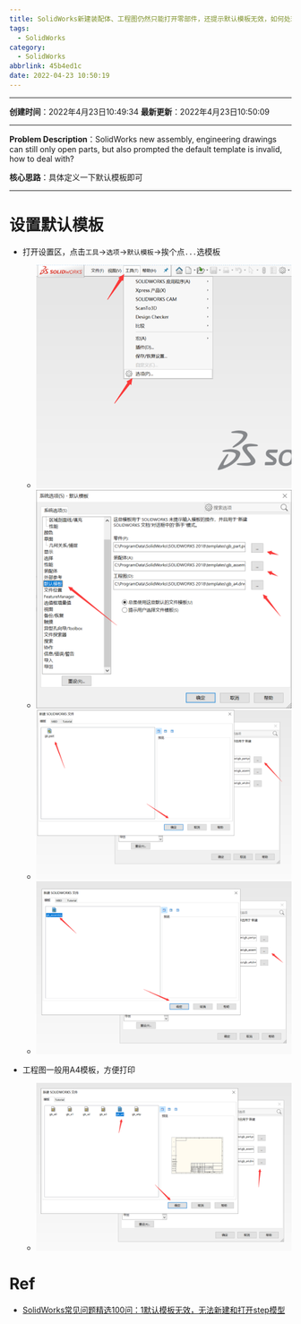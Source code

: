 ```yaml
---
title: SolidWorks新建装配体、工程图仍然只能打开零部件，还提示默认模板无效，如何处理？
tags:
  - SolidWorks
category:
  - SolidWorks
abbrlink: 45b4ed1c
date: 2022-04-23 10:50:19
---
```


---

**创建时间**：2022年4月23日10:49:34
**最新更新**：2022年4月23日10:50:09

---

**Problem Description**：SolidWorks new assembly, engineering drawings can still only open parts, but also prompted the default template is invalid, how to deal with?

**核心思路**：具体定义一下默认模板即可

---




# 设置默认模板

* 打开设置区，点击`工具`→`选项`→`默认模板`→挨个点`...`选模板
  * ![image-20220423105046531](SolidWorks新建装配体/image-20220423105046531.png)
  * ![image-20220423105059275](SolidWorks新建装配体/image-20220423105059275.png)
  * ![image-20220423105104739](SolidWorks新建装配体/image-20220423105104739.png)
  * ![image-20220423105109723](SolidWorks新建装配体/image-20220423105109723.png)
    


* 工程图一般用A4模板，方便打印
  * ![image-20220423105118611](SolidWorks新建装配体/image-20220423105118611.png)



# Ref

* [SolidWorks常见问题精选100问：1默认模板无效，无法新建和打开step模型](http://xifengboke.com/post/1211.html)
